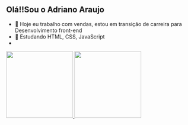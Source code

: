 ## Olá!!Sou o Adriano Araujo

- 🔭 Hoje eu trabalho com vendas, estou em transição de carreira para Desenvolvimento front-end
- 🌱 Estudando HTML, CSS, JavaScript
- 
<div>
  <a href="https://github.com/adrianoardev">
  <img height="180em" src="https://github-readme-stats.vercel.app/api?username=adrianoardev&show_icons=true&theme=dark&include_all_commits=true&count_private=true"/>
  <img height="180em" src="https://github-readme-stats.vercel.app/api/top-langs/?username=adrianoardev&layout=compact&langs_count=7&theme=dark"/>
</div>
  
